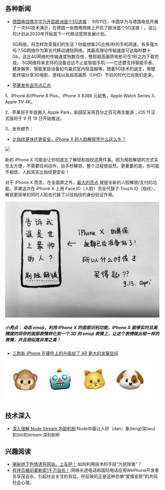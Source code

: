 
## 各种新闻
- [德国电信携手华为开启欧洲首个5G连接](http://finance.sina.com.cn/stock/usstock/c/2017-09-11/doc-ifykusey7982147.shtml)：
 9月11日，中国华为与德国电信开展了一次5G技术演示，在德国一张商用网络上开启了欧洲首个5G连接！。该公司计划从2020年开始其下一代移动宽带发展计划。
 
  5G网络，将怎样改变我们的生活？你能想象2G比特/秒的手机网速，有多强大吗？5G网络作为第五代移动通信网络，其最高理论传输速度可达每秒数十Gb，这比4G网络的传输速度快数百倍，整部超高画质电影可在1秒之内下载完成。 5G网络将来支持的设备远远不止是智能手机——它还要支持智能手表、健身腕带、智能家庭设备如鸟巢式室内恒温器等。随着5G技术的诞生，用智能终端分享3D电影、游戏以及超高画质（UHD）节目的时代已向我们走来。
 
- [苹果发布会亮点汇总](http://www.geekpark.net/news/222207)

1、iPhone 8/iPhone 8 Plus，iPhone X 8388 元起售，Apple Watch Series 3，Apple TV 4K。

2、苹果将于年底搬入 Apple Park，新园区采用百分之百可再生能源；iOS 11 正式版将于 9 月 19 日开始推送。

3、发布细节：
- [比指纹更快还更安全，iPhone X 的人脸解锁凭什么这么牛？](http://www.geekpark.net/news/222209)

![](https://raw.githubusercontent.com/EHDFE/ehdfe-weekly/master/assets/020-01.jpg)

新的 iPhone X 可能会让你彻底忘了解锁和指纹这两件事。因为用脸解锁的方式实在太方便，不需要任何动作，抬手秒解锁，整个过程很自然。更重要的是，你可能不相信，人脸其实比指纹更安全！

对于 iPhone X 而言，在全面屏之外，[最大的亮点](https://github.com/EHDFE/ehdfe-weekly/blob/master/assets/020-06.jpg) 就是全新的人脸解锁/支付的功能。苹果这次在 iPhone X 上用 Face ID（人脸）完全代替了 Touch ID（指纹），解锁更简单的同时人脸也代替了以往指纹的身份验证作用。

![](https://raw.githubusercontent.com/EHDFE/ehdfe-weekly/master/assets/020-07.jpg)


##### 小亮点： 动态 emoji，利用 iPhone X 的面部识别功能，iPhone X 能够实时且高精度的将你的面部表情转化到一个 3D 的 emoji 表情上，让这个表情做出相一样的表情，并且相似度非常之高！
- [三款新 iPhone 在硬件上的升级给了 AR 更大的发展空间](http://www.geekpark.net/news/222210)

![](https://raw.githubusercontent.com/EHDFE/ehdfe-weekly/master/assets/7a24ae8cd4aa9e1dbd2e3f82ab91ddba.gif)


## 技术深入
- [深入理解 Node Stream 内部机制](http://mp.weixin.qq.com/s?__biz=MzAxMjA5ODQwMQ==&mid=2455058824&idx=1&sn=ee11da0c41f5fa2e19e84c798d9fa6b1&chksm=8c169786bb611e908972b10dd115f4f101302a0217746f7bd8e8a8f221311e336267dba39ac8&mpshare=1&scene=23&srcid=0913I0WgGJYNgPGb7NV1r6FX#rd):Node中最让人印（dan）象(teng)深(wu)刻(bi)的stream 深刻剖析

## 兴趣阅读

- [揭秘地下色情诱导网站，上车吧！](https://zhuanlan.zhihu.com/p/29184710):如何利用技术的手段“为民除害”？
- [程序员被前妻勒索1千万自杀！](http://news.ifeng.com/a/20170912/51961394_0.shtml):网络长途电话和国际电话应用WePhone开发者苏享茂自杀，引起社会关注的背后，所反映的正是这种恐惧“爱情变质”的共同社会心理。



